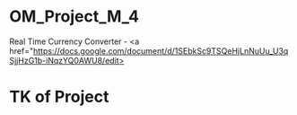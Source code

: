 # OM_Project_M_4
Real Time Currency Converter - <a href="https://docs.google.com/document/d/1SEbkSc9TSQeHjLnNuUu_U3qSjjHzG1b-iNqzYQ0AWU8/edit><h1>TK of Project</h1></a>
